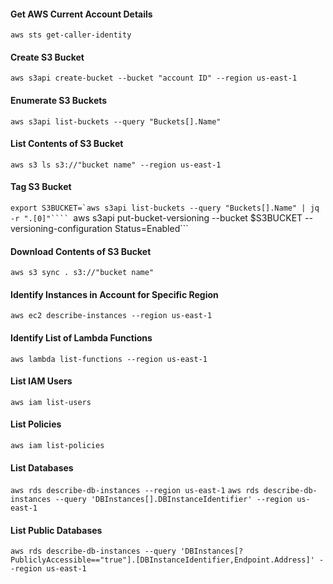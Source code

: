 #### Get AWS Current Account Details
```aws sts get-caller-identity```

#### Create S3 Bucket
```aws s3api create-bucket --bucket "account ID" --region us-east-1```

#### Enumerate S3 Buckets
```aws s3api list-buckets --query "Buckets[].Name"```

#### List Contents of S3 Bucket
```aws s3 ls s3://"bucket name" --region us-east-1```

#### Tag S3 Bucket
```export S3BUCKET=`aws s3api list-buckets --query "Buckets[].Name" | jq -r ".[0]"````
```aws s3api put-bucket-versioning --bucket $S3BUCKET --versioning-configuration Status=Enabled```

#### Download Contents of S3 Bucket
```aws s3 sync . s3://"bucket name"```

#### Identify Instances in Account for Specific Region
```aws ec2 describe-instances --region us-east-1```

#### Identify List of Lambda Functions
```aws lambda list-functions --region us-east-1```

#### List IAM Users
```aws iam list-users```

#### List Policies
```aws iam list-policies```

#### List Databases
```aws rds describe-db-instances --region us-east-1```
```aws rds describe-db-instances --query 'DBInstances[].DBInstanceIdentifier' --region us-east-1```

#### List Public Databases
```aws rds describe-db-instances --query 'DBInstances[?PubliclyAccessible=="true"].[DBInstanceIdentifier,Endpoint.Address]' --region us-east-1```

